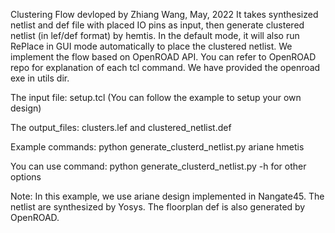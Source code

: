  Clustering Flow devloped by Zhiang Wang, May, 2022
 It takes synthesized netlist and def file with
 placed IO pins as input, then generate clustered
 netlist (in lef/def format) by hemtis. In the default mode,
 it will also run RePlace in GUI mode automatically
 to place the clustered netlist.
 We implement the flow based on OpenROAD API.
 You can refer to OpenROAD repo for explanation of each tcl
 command.  We have provided the openroad exe in utils dir.

The input file: setup.tcl  (You can follow the example to setup your own design)

The output_files:  clusters.lef  and clustered_netlist.def

Example commands:  python generate_clusterd_netlist.py ariane hmetis

You can use command:  python generate_clusterd_netlist.py -h for other options


Note:  In this example, we use ariane design implemented in Nangate45.
The netlist are synthesized by Yosys. The floorplan def is also generated by
OpenROAD.

